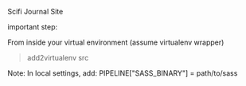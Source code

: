 Scifi Journal Site

important step:

From inside your virtual environment (assume virtualenv wrapper)

> add2virtualenv src


Note:
In local settings, add:
PIPELINE["SASS_BINARY"] = path/to/sass